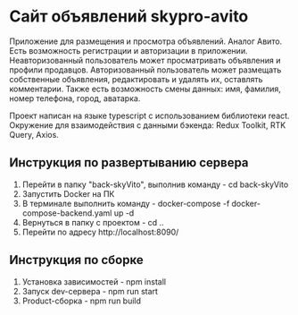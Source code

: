 # Сайт объявлений skypro-avito

Приложение для размещения и просмотра объявлений. Аналог Авито. Есть возможность регистрации и авторизации в приложении. Неавторизованный пользователь может просматривать объявления и профили продавцов. Авторизованный пользователь может размещать собственные объявления, редактировать и удалять их, оставлять комментарии. Также есть возможность смены данных: имя, фамилия, номер телефона, город, аватарка.

Проект написан на языке typescript с использованием библиотеки react. Окружение для взаимодействия с данными бэкенда: Redux Toolkit, RTK Query, Axios.

## Инструкция по развертыванию сервера

1. Перейти в папку "back-skyVito", выполнив команду - cd back-skyVito
2. Запустить Docker на ПК
3. В терминале выполнить команду - docker-compose -f docker-compose-backend.yaml up -d
4. Вернуться в папку с проектом - cd ..
5. Перейти по адресу http://localhost:8090/

## Инструкция по сборке

1. Установка зависимостей - npm install
2. Запуск dev-сервера - npm run start
3. Product-сборка - npm run build
